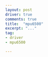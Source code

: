 ```yaml
---
layout: post
driver: true
comments: true
title:  "mpu6500"
excerpt: "..."
tag:
- driver
- mpu6500

---
```





